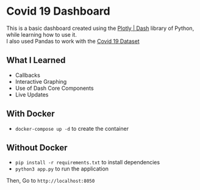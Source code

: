 # Covid 19 Dashboard

This is a basic dashboard created using the [Plotly | Dash](https://dash.plotly.com/) library of Python, while learning how to use it.
<br />
I also used Pandas to work with the [Covid 19 Dataset](https://www.kaggle.com/imdevskp/corona-virus-report)

## What I Learned

  - Callbacks
  - Interactive Graphing
  - Use of Dash Core Components
  - Live Updates

## With Docker

  - `docker-compose up -d` to create the container

## Without Docker

  - `pip install -r requirements.txt` to install dependencies
  - `python3 app.py` to run the application

Then, Go to `http://localhost:8050`
